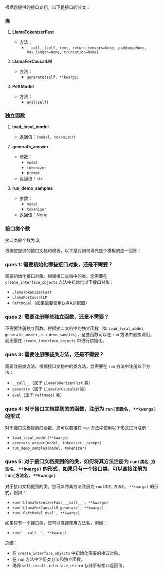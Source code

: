 根据您提供的接口文档，以下是接口的分类：

### 类
1. **LlamaTokenizerFast**
   - 方法：
     - `__call__(self, text, return_tensors=None, padding=None, max_length=None, truncation=None)`

2. **LlamaForCausalLM**
   - 方法：
     - `generate(self, **kwargs)`

3. **PeftModel**
   - 方法：
     - `eval(self)`

### 独立函数
1. **load_local_model**
   - 返回值：`(model, tokenizer)`

2. **generate_answer**
   - 参数：
     - `model`
     - `tokenizer`
     - `prompt`
   - 返回值：`str`

3. **run_demo_samples**
   - 参数：
     - `model`
     - `tokenizer`
   - 返回值：None

### 接口类个数
接口类的个数为 **3**。

根据您提供的接口文档和模板，以下是对如何填充这个模板的逐一回答：

### ques 1: 需要初始化哪些接口对象，还是不需要？
需要初始化接口对象。根据接口文档中的类，您需要在 `create_interface_objects` 方法中初始化以下接口对象：
- `LlamaTokenizerFast`
- `LlamaForCausalLM`
- `PeftModel`（如果需要使用LoRA适配器）

### ques 2: 需要注册哪些独立函数，还是不需要？
不需要注册独立函数。根据接口文档中的独立函数（如 `load_local_model`, `generate_answer`, `run_demo_samples`），这些函数可以在 `run` 方法中直接调用，而无需在 `create_interface_objects` 中进行初始化。

### ques 3: 需要注册哪些类方法，还是不需要？
需要注册类方法。根据接口文档中的类方法，您需要在 `run` 方法中注册以下方法：
- `__call__`（属于 `LlamaTokenizerFast` 类）
- `generate`（属于 `LlamaForCausalLM` 类）
- `eval`（属于 `PeftModel` 类）

### ques 4: 对于接口文档提到的的函数，注册为 `run(函数名, **kwargs)` 的形式
对于接口文档提到的函数，您可以直接在 `run` 方法中使用以下形式进行注册：
- `load_local_model(**kwargs)` 
- `generate_answer(model, tokenizer, prompt)` 
- `run_demo_samples(model, tokenizer)`

### ques 5: 对于接口文档提到的的类，如何将其方法注册为 `run(类名_方法名, **kwargs)` 的形式，如果只有一个接口类，可以直接注册为 `run(方法名, **kwargs)`
对于接口文档提到的类，您可以将其方法注册为 `run(类名_方法名, **kwargs)` 的形式，例如：
- `run('LlamaTokenizerFast___call__', **kwargs)` 
- `run('LlamaForCausalLM_generate', **kwargs)` 
- `run('PeftModel_eval', **kwargs)`

如果只有一个接口类，您可以直接使用方法名，例如：
- `run('__call__', **kwargs)` 

总结：
- 在 `create_interface_objects` 中初始化需要的接口对象。
- 在 `run` 方法中注册类方法和独立函数。
- 确保 `self.result.interface_return` 存储原有接口返回值。
